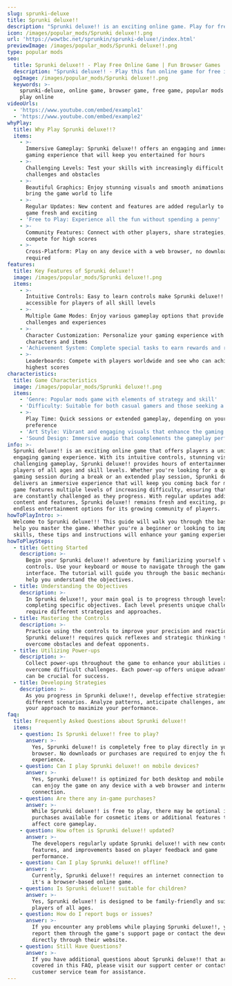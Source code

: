 ```yaml
---
slug: sprunki-deluxe
title: Sprunki deluxe!!
description: "Sprunki deluxe!! is an exciting online game. Play for free directly in your browser!"
icon: /images/popular_mods/Sprunki deluxe!!.png
url: 'https://wowtbc.net/sprunkin/sprunki-deluxe!/index.html'
previewImage: /images/popular_mods/Sprunki deluxe!!.png
type: popular mods
seo:
  title: Sprunki deluxe!! - Play Free Online Game | Fun Browser Games
  description: "Sprunki deluxe!! - Play this fun online game for free in your browser. No download required!"
  ogImage: /images/popular_mods/Sprunki deluxe!!.png
  keywords: >-
    sprunki-deluxe, online game, browser game, free game, popular mods game,
    play online
videoUrls:
  - 'https://www.youtube.com/embed/example1'
  - 'https://www.youtube.com/embed/example2'
whyPlay:
  title: Why Play Sprunki deluxe!!?
  items:
    - >-
      Immersive Gameplay: Sprunki deluxe!! offers an engaging and immersive
      gaming experience that will keep you entertained for hours
    - >-
      Challenging Levels: Test your skills with increasingly difficult
      challenges and obstacles
    - >-
      Beautiful Graphics: Enjoy stunning visuals and smooth animations that
      bring the game world to life
    - >-
      Regular Updates: New content and features are added regularly to keep the
      game fresh and exciting
    - 'Free to Play: Experience all the fun without spending a penny'
    - >-
      Community Features: Connect with other players, share strategies, and
      compete for high scores
    - >-
      Cross-Platform: Play on any device with a web browser, no downloads
      required
features:
  title: Key Features of Sprunki deluxe!!
  image: /images/popular_mods/Sprunki deluxe!!.png
  items:
    - >-
      Intuitive Controls: Easy to learn controls make Sprunki deluxe!!
      accessible for players of all skill levels
    - >-
      Multiple Game Modes: Enjoy various gameplay options that provide different
      challenges and experiences
    - >-
      Character Customization: Personalize your gaming experience with unique
      characters and items
    - 'Achievement System: Complete special tasks to earn rewards and recognition'
    - >-
      Leaderboards: Compete with players worldwide and see who can achieve the
      highest scores
characteristics:
  title: Game Characteristics
  image: /images/popular_mods/Sprunki deluxe!!.png
  items:
    - 'Genre: Popular mods game with elements of strategy and skill'
    - 'Difficulty: Suitable for both casual gamers and those seeking a challenge'
    - >-
      Play Time: Quick sessions or extended gameplay, depending on your
      preference
    - 'Art Style: Vibrant and engaging visuals that enhance the gaming experience'
    - 'Sound Design: Immersive audio that complements the gameplay perfectly'
info: >-
  Sprunki deluxe!! is an exciting online game that offers players a unique and
  engaging gaming experience. With its intuitive controls, stunning visuals, and
  challenging gameplay, Sprunki deluxe!! provides hours of entertainment for
  players of all ages and skill levels. Whether you're looking for a quick
  gaming session during a break or an extended play session, Sprunki deluxe!!
  delivers an immersive experience that will keep you coming back for more. The
  game features multiple levels of increasing difficulty, ensuring that players
  are constantly challenged as they progress. With regular updates adding new
  content and features, Sprunki deluxe!! remains fresh and exciting, providing
  endless entertainment options for its growing community of players.
howToPlayIntro: >-
  Welcome to Sprunki deluxe!!! This guide will walk you through the basics and
  help you master the game. Whether you're a beginner or looking to improve your
  skills, these tips and instructions will enhance your gaming experience.
howToPlaySteps:
  - title: Getting Started
    description: >-
      Begin your Sprunki deluxe!! adventure by familiarizing yourself with the
      controls. Use your keyboard or mouse to navigate through the game
      interface. The tutorial will guide you through the basic mechanics and
      help you understand the objectives.
  - title: Understanding the Objectives
    description: >-
      In Sprunki deluxe!!, your main goal is to progress through levels by
      completing specific objectives. Each level presents unique challenges that
      require different strategies and approaches.
  - title: Mastering the Controls
    description: >-
      Practice using the controls to improve your precision and reaction time.
      Sprunki deluxe!! requires quick reflexes and strategic thinking to
      overcome obstacles and defeat opponents.
  - title: Utilizing Power-ups
    description: >-
      Collect power-ups throughout the game to enhance your abilities and
      overcome difficult challenges. Each power-up offers unique advantages that
      can be crucial for success.
  - title: Developing Strategies
    description: >-
      As you progress in Sprunki deluxe!!, develop effective strategies for
      different scenarios. Analyze patterns, anticipate challenges, and adapt
      your approach to maximize your performance.
faq:
  title: Frequently Asked Questions about Sprunki deluxe!!
  items:
    - question: Is Sprunki deluxe!! free to play?
      answer: >-
        Yes, Sprunki deluxe!! is completely free to play directly in your web
        browser. No downloads or purchases are required to enjoy the full game
        experience.
    - question: Can I play Sprunki deluxe!! on mobile devices?
      answer: >-
        Yes, Sprunki deluxe!! is optimized for both desktop and mobile play. You
        can enjoy the game on any device with a web browser and internet
        connection.
    - question: Are there any in-game purchases?
      answer: >-
        While Sprunki deluxe!! is free to play, there may be optional in-game
        purchases available for cosmetic items or additional features that don't
        affect core gameplay.
    - question: How often is Sprunki deluxe!! updated?
      answer: >-
        The developers regularly update Sprunki deluxe!! with new content,
        features, and improvements based on player feedback and game
        performance.
    - question: Can I play Sprunki deluxe!! offline?
      answer: >-
        Currently, Sprunki deluxe!! requires an internet connection to play as
        it's a browser-based online game.
    - question: Is Sprunki deluxe!! suitable for children?
      answer: >-
        Yes, Sprunki deluxe!! is designed to be family-friendly and suitable for
        players of all ages.
    - question: How do I report bugs or issues?
      answer: >-
        If you encounter any problems while playing Sprunki deluxe!!, you can
        report them through the game's support page or contact the developers
        directly through their website.
    - question: Still Have Questions?
      answer: >-
        If you have additional questions about Sprunki deluxe!! that aren't
        covered in this FAQ, please visit our support center or contact our
        customer service team for assistance.
---
```


